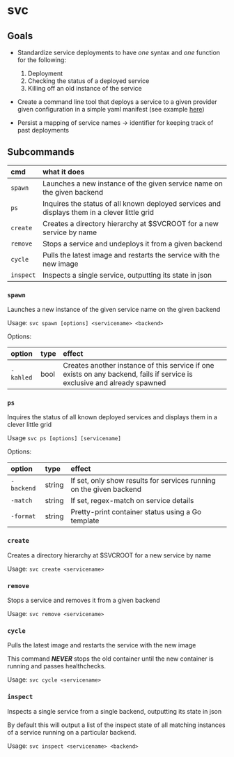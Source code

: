 # svc
## Goals

- Standardize service deployments to have _one_ syntax and _one_ function for the following:
  1. Deployment
  2. Checking the status of a deployed service
  3. Killing off an old instance of the service

- Create a command line tool that deploys a service to a given provider
  given configuration in a simple yaml manifest (see example [here](https://github.com/Xe/tools/tree/master/svc/sample))

- Persist a mapping of service names -> identifier for keeping track of past deployments

## Subcommands

| cmd | what it does |
|:--- |:------------ |
| `spawn` | Launches a new instance of the given service name on the given backend |
| `ps` | Inquires the status of all known deployed services and displays them in a clever little grid |
| `create` | Creates a directory hierarchy at $SVCROOT for a new service by name |
| `remove` | Stops a service and undeploys it from a given backend |
| `cycle` | Pulls the latest image and restarts the service with the new image |
| `inspect` | Inspects a single service, outputting its state in json |

### `spawn`

Launches a new instance of the given service name on the given backend

Usage: `svc spawn [options] <servicename> <backend>`

Options:

| option | type | effect |
|:------ |:---- |:------ |
| `-kahled` | bool | Creates another instance of this service if one exists on any backend, fails if service is exclusive and already spawned |

### `ps`

Inquires the status of all known deployed services and displays them in a clever little grid

Usage `svc ps [options] [servicename]`

Options:

| option | type | effect |
|:------ |:---- |:------ |
| `-backend` | string | If set, only show results for services running on the given backend |
| `-match` | string | If set, regex-match on service details |
| `-format` | string | Pretty-print container status using a Go template |

### `create`

Creates a directory hierarchy at $SVCROOT for a new service by name

Usage: `svc create <servicename>`

### `remove`

Stops a service and removes it from a given backend

Usage: `svc remove <servicename>`

### `cycle`

Pulls the latest image and restarts the service with the new image

This command ***NEVER*** stops the old container until the new container is running and passes
healthchecks.

Usage: `svc cycle <servicename>`

### `inspect`

Inspects a single service from a single backend, outputting its state in json

By default this will output a list of the inspect state of all matching instances of a service
running on a particular backend.

Usage: `svc inspect <servicename> <backend>`
